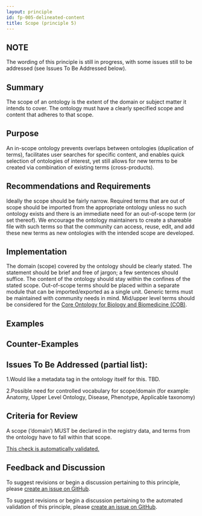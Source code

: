 ```yaml
---
layout: principle
id: fp-005-delineated-content
title: Scope (principle 5)
---
```


## NOTE

The wording of this principle is still in progress, with some issues still to be addressed (see Issues To Be Addressed below).

## Summary

The scope of an ontology is the extent of the domain or subject matter it intends to cover. The ontology must have a clearly specified scope and content that adheres to that scope.

## Purpose

An in-scope ontology prevents overlaps between ontologies (duplication of terms), facilitates user searches for specific content, and enables quick selection of ontologies of interest, yet still allows for new terms to be created via combination of existing terms (cross-products).

## Recommendations and Requirements

Ideally the scope should be fairly narrow. Required terms that are out of scope should be imported from the appropriate ontology unless no such ontology exists and there is an immediate need for an out-of-scope term (or set thereof). We encourage the ontology maintainers to create a shareable file with such terms so that the community can access, reuse, edit, and add these new terms as new ontologies with the intended scope are developed.

## Implementation

The domain (scope) covered by the ontology should be clearly stated. The statement should be brief and free of jargon; a few sentences should suffice. The content of the ontology should stay within the confines of the stated scope. Out-of-scope terms should be placed within a separate module that can be imported/exported as a single unit.
Generic terms must be maintained with community needs in mind. Mid/upper level terms should be considered for the [Core Ontology for Biology and Biomedicine (COB)](https://obofoundry.org/ontology/cob.html).


## Examples

## Counter-Examples

## Issues To Be Addressed (partial list):

1.Would like a metadata tag in the ontology itself for this. TBD.

2.Possible need for controlled vocabulary for scope/domain (for example: Anatomy, Upper Level Ontology, Disease, Phenotype, Applicable taxonomy)

## Criteria for Review

A scope (‘domain’) MUST be declared in the registry data, and terms from the ontology have to fall within that scope.

[This check is automatically validated.](checks/fp_005)

## Feedback and Discussion

To suggest revisions or begin a discussion pertaining to this principle, please [create an issue on GitHub](https://github.com/OBOFoundry/OBOFoundry.github.io/issues/new?labels=attn%3A+Editorial+WG,principles&title=Principle+%235+%22Scope%22+%3CENTER+ISSUE+TITLE%3E).

To suggest revisions or begin a discussion pertaining to the automated validation of this principle, please [create an issue on GitHub](https://github.com/OBOFoundry/OBOFoundry.github.io/issues/new?labels=attn%3A+Technical+WG,automated+validation+of+principles&title=Principle+%235+%22Scope%22+-+automated+validation+%3CENTER+ISSUE+TITLE%3E).
